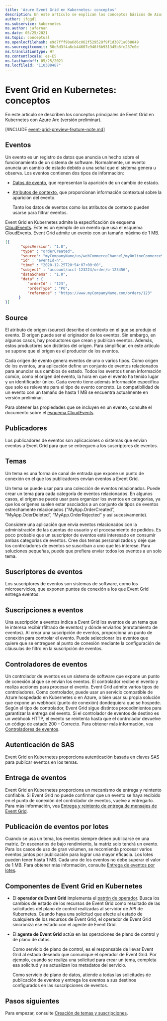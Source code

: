 ```yaml
---
title: 'Azure Event Grid en Kubernetes: conceptos'
description: En este artículo se explican los conceptos básicos de Azure Event Grid en Kubernetes con Azure Arc (versión preliminar)
author: jfggdl
ms.subservice: kubernetes
ms.author: jafernan
ms.date: 05/25/2021
ms.topic: conceptual
ms.openlocfilehash: e9d7fff98a6d6c062f529528f9f1d3071a038049
ms.sourcegitcommit: 58e5d3f4a6cb44607e946f6b931345b6fe237e0e
ms.translationtype: HT
ms.contentlocale: es-ES
ms.lasthandoff: 05/25/2021
ms.locfileid: "110388487"
---
```

# <a name="event-grid-on-kubernetes---concepts"></a>Event Grid en Kubernetes: conceptos
En este artículo se describen los conceptos principales de Event Grid en Kubernetes con Azure Arc (versión preliminar).

[!INCLUDE [event-grid-preview-feature-note.md](../../../includes/event-grid-preview-feature-note.md)]

## <a name="events"></a>Eventos
Un evento es un registro de datos que anuncia un hecho sobre el funcionamiento de un sistema de software. Normalmente, un evento anuncia un cambio de estado debido a una señal que el sistema genera u observa. Los eventos contienen dos tipos de información: 

- [Datos de evento](https://github.com/cloudevents/spec/blob/master/spec.md#event-data), que representan la aparición de un cambio de estado. 
- [Atributos de contexto](https://github.com/cloudevents/spec/blob/master/spec.md#context-attributes), que proporcionan información contextual sobre la aparición del evento.     

    Tanto los datos de eventos como los atributos de contexto pueden usarse para filtrar eventos. 

Event Grid en Kubernetes admite la especificación de esquema [CloudEvents](https://github.com/cloudevents/spec/tree/master). Este es un ejemplo de un evento que usa el esquema CloudEvents. Event Grid admite un evento con un tamaño máximo de 1 MB.

```json
[{
       "specVersion": "1.0",
       "type" : "orderCreated",
       "source": "myCompanyName/us/webCommerceChannel/myOnlineCommerceSiteBrandName",
       "id" : "eventId-n",
       "time" : "2020-12-25T20:54:07+00:00",
       "subject" : "account/acct-123224/order/o-123456",
       "dataSchema" : "1.0",
       "data" : {
          "orderId" : "123",
          "orderType" : "PO",
          "reference" : "https://www.myCompanyName.com/orders/123"
      }
}]
```

## <a name="source"></a>Source
El atributo de origen (source) describe el contexto en el que se produjo el evento. El origen puede ser el originador de los eventos. Sin embargo, en algunos casos, hay productores que crean y publican eventos. Además, estos productores son distintos del origen. Para simplificar, en este artículo se supone que el origen es el productor de los eventos. 

Cada origen de evento genera eventos de uno o varios tipos. Como origen de los eventos, una aplicación define un conjunto de eventos relacionados para anunciar sus cambios de estado. Todos los eventos tienen información común, como el origen del evento, la hora en que el evento ha tenido lugar y un identificador único. Cada evento tiene además información específica que solo es relevante para el tipo de evento concreto. La compatibilidad de un evento con un tamaño de hasta 1 MB se encuentra actualmente en versión preliminar.

Para obtener las propiedades que se incluyen en un evento, consulte el documento sobre el [esquema CloudEvents](event-schemas.md#cloudevent-schema).

## <a name="publishers"></a>Publicadores
Los publicadores de eventos son aplicaciones o sistemas que envían eventos a Event Grid para que se entreguen a los suscriptores de eventos.

## <a name="topics"></a>Temas
Un tema es una forma de canal de entrada que expone un punto de conexión en el que los publicadores envían eventos a Event Grid.

Un tema se puede usar para una colección de eventos relacionados. Puede crear un tema para cada categoría de eventos relacionados. En algunos casos, el origen se puede usar para organizar los eventos en categorías, ya que los orígenes suelen estar asociados a un conjunto de tipos de eventos estrechamente relacionados ("MyApp.OrderCreated”, “MyApp.OderDeleted”, “MyApp.OrderRejected” y así sucesivamente). 

Considere una aplicación que envía eventos relacionados con la administración de las cuentas de usuario y el procesamiento de pedidos. Es poco probable que un suscriptor de eventos esté interesado en consumir ambas categorías de eventos. Cree dos temas personalizados y deje que los controladores de eventos se suscriban a uno que les interese. Para soluciones pequeñas, puede que prefiera enviar todos los eventos a un solo tema. 

## <a name="event-subscribers"></a>Suscriptores de eventos
Los suscriptores de eventos son sistemas de software, como los microservicios, que exponen puntos de conexión a los que Event Grid entrega eventos. 

## <a name="event-subscriptions"></a>Suscripciones a eventos
Una suscripción a eventos indica a Event Grid los eventos de un tema que le interesa recibir (filtrado de eventos) y dónde enviarlos (enrutamiento de eventos). Al crear una suscripción de eventos, proporciona un punto de conexión para controlar el evento. Puede seleccionar los eventos que quiere que se entreguen al punto de conexión mediante la configuración de cláusulas de filtro en la suscripción de eventos. 

## <a name="event-handlers"></a>Controladores de eventos
Un controlador de eventos es un sistema de software que expone un punto de conexión al que se envían los eventos. El controlador recibe el evento y realiza acciones para procesar el evento. Event Grid admite varios tipos de controladores. Como controlador, puede usar un servicio compatible de Azure hospedado en Kubernetes o en Azure, o bien usar su propia solución que expone un webhook (punto de conexión) dondequiera que se hospede. Según el tipo de controlador, Event Grid sigue distintos procedimientos para garantizar la entrega del evento. Si el controlador de eventos de destino es un webhook HTTP, el evento se reintenta hasta que el controlador devuelve un código de estado 200 - Correcto. Para obtener más información, vea [Controladores de eventos](event-handlers.md).

## <a name="sas-authentication"></a>Autenticación de SAS
Event Grid en Kubernetes proporciona autenticación basada en claves SAS para publicar eventos en los temas.

## <a name="event-delivery"></a>Entrega de eventos
Event Grid en Kubernetes proporciona un mecanismo de entrega y reintento confiable. Si Event Grid no puede confirmar que un evento se haya recibido en el punto de conexión del controlador de eventos, vuelve a entregarlo. Para más información, vea [Entrega y reintento de entrega de mensajes de Event Grid](delivery-retry.md).

## <a name="batch-event-publishing"></a>Publicación de eventos por lotes
Cuando se usa un tema, los eventos siempre deben publicarse en una matriz. En escenarios de bajo rendimiento, la matriz solo tendrá un evento. Para los casos de uso de gran volumen, se recomienda procesar varios eventos juntos por publicación para lograr una mayor eficacia. Los lotes pueden tener hasta 1 MB. Cada uno de los eventos no debe superar el valor de 1 MB. Para obtener más información, consulte [Entrega de eventos por lotes](batch-event-delivery.md).

## <a name="event-grid-on-kubernetes-components"></a>Componentes de Event Grid en Kubernetes

- El **operador de Event Grid** implementa el [patrón de operador](https://kubernetes.io/docs/concepts/extend-kubernetes/operator/). Busca los cambios de estado de los recursos de Event Grid como resultado de las solicitudes del plano de control realizadas al servidor de API de Kubernetes. Cuando haya una solicitud que afecte al estado de cualquiera de los recursos de Event Grid, el operador de Event Grid sincroniza ese estado con el agente de Event Grid.
- El **agente de Event Grid** actúa en las operaciones de plano de control y de plano de datos.

   Como servicio de plano de control, es el responsable de llevar Event Grid al estado deseado que comunique el operador de Event Grid. Por ejemplo, cuando se realiza una solicitud para crear un tema, completa esa solicitud y se actualizan los metadatos del servicio.

   Como servicio de plano de datos, atiende a todas las solicitudes de publicación de eventos y entrega los eventos a sus destinos configurados en las suscripciones de eventos.

## <a name="next-steps"></a>Pasos siguientes
Para empezar, consulte [Creación de temas y suscripciones](create-topic-subscription.md).